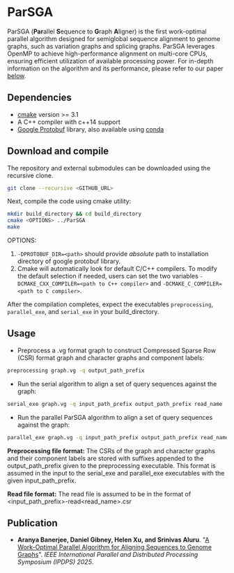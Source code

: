 ParSGA
========================================================================

ParSGA (**Par**allel **S**equence to **G**raph **A**ligner) is the first work-optimal parallel algorithm designed for semiglobal sequence alignment to genome graphs, such as variation graphs and splicing graphs. ParSGA leverages OpenMP to achieve high-performance alignment on multi-core CPUs, ensuring efficient utilization of available processing power. For in-depth information on the algorithm and its performance, please refer to our paper [below](#publication).

## Dependencies

- [cmake](https://cmake.org) version >= 3.1
- A C++ compiler with c++14 support
- [Google Protobuf](https://github.com/protocolbuffers/protobuf) library, also available using [conda](https://anaconda.org/anaconda/protobuf)

## Download and compile

The repository and external submodules can be downloaded using the recursive clone.

```sh
git clone --recursive <GITHUB_URL>
```

Next, compile the code using cmake utility:

```sh
mkdir build_directory && cd build_directory
cmake <OPTIONS> ../ParSGA
make
```

OPTIONS: 
1. `-DPROTOBUF_DIR=<path>` should provide *absolute* path to installation directory of google protobuf library.
2. Cmake will automatically look for default C/C++ compilers. To modify the default selection if needed, users can set the two variables `-DCMAKE_CXX_COMPILER=<path to C++ compiler>` and `-DCMAKE_C_COMPILER=<path to C compiler>`. 

After the compilation completes, expect the executables `preprocessing`, `parallel_exe`, and `serial_exe` in your build\_directory. 

## Usage

* Preprocess a .vg format graph to construct Compressed Sparse Row (CSR) format graph and character graphs and component labels:
```sh
preprocessing graph.vg -q output_path_prefix
```

* Run the serial algorithm to align a set of query sequences against the graph:
```sh
serial_exe graph.vg -q input_path_prefix output_path_prefix read_name
```

* Run the parallel ParSGA algorithm to align a set of query sequences against the graph:
```sh
parallel_exe graph.vg -q input_path_prefix output_path_prefix read_name
```

**Preprocessing file format:** The CSRs of the graph and character graphs and their component labels are stored with suffixes appended to the output_path_prefix given to the preprocessing executable. This format is assumed in the input to the serial_exe and parallel_exe executables with the given input_path_prefix.

**Read file format:** The read file is assumed to be in the format of \<input_path_prefix\>-read\<read_name\>.csr


## <a name=“publication”></a>Publication

- **Aranya Banerjee, Daniel Gibney, Helen Xu, and Srinivas Aluru**. "[A Work-Optimal Parallel Algorithm for Aligning Sequences to Genome Graphs]()". *IEEE International Parallel and Distributed Processing Symposium (IPDPS) 2025*.